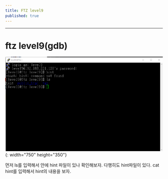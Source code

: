 ```yaml
---
title: FTZ level9
published: true
---
```


* * * 

# ftz level9(gdb)

![ftz1](./assets/ftz1.png){: width="750" height="350"}

먼저 ls를 입력해서 안에 hint 파일이 있나 확인해보자.
다행히도 hint파일이 있다. cat hint를 입력해서 hint의 내용을 보자.

